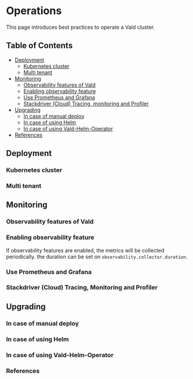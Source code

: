 # Operations

This page introduces best practices to operate a Vald cluster.

Table of Contents
---

- [Deployment](#deployment)
    - [Kubernetes cluster](#kubernetes-cluster)
    - [Multi tenant](#multi-tenant)
- [Monitoring](#monitoring)
    - [Observability features of Vald](#observability-features-of-vald)
    - [Enabling observability feature](#enabling-observability-feature)
    - [Use Prometheus and Grafana](#use-prometheus-and-grafana)
    - [Stackdriver (Cloud) Tracing, monitoring and Profiler](#stackdriver)
- [Upgrading](#upgrading)
    - [In case of manual deploy](#in-case-of-manual-deploy)
    - [In case of using Helm](#in-case-of-using-helm)
    - [In case of using Vald-Helm-Operator](#in-case-of-using-vald-helm-operator)
- [References](#references)


## Deployment

### Kubernetes cluster


### Multi tenant



## Monitoring

### Observability features of Vald


### Enabling observability feature

If observability features are enabled, the metrics will be collected periodically. the duration can be set on `observability.collector.duration`.

### Use Prometheus and Grafana


### <a name="stackdriver"></a> Stackdriver (Cloud) Tracing, Monitoring and Profiler


## Upgrading

### In case of manual deploy


### In case of using Helm


### In case of using Vald-Helm-Operator






### References

[vald-helm-chart]: https://github.com/vdaas/vald/tree/master/charts/vald
[vald-helm-operator-chart]: https://github.com/vdaas/vald/tree/master/charts/vald-helm-operator

[prometheus-io]: https://prometheus.io/
